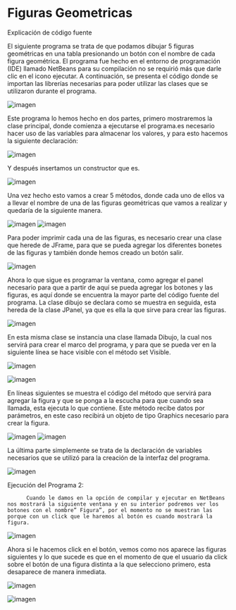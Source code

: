 # Figuras Geometricas

Explicación de código fuente

El siguiente programa se trata de que podamos dibujar 5 figuras geométricas en una tabla presionando un botón con el nombre de cada figura geométrica.  El programa fue hecho en el entorno de programación (IDE) llamado NetBeans para su compilación no se requirió más que darle clic en el icono ejecutar.
A continuación, se presenta el código donde se importan las librerías necesarias para poder utilizar las clases que se utilizaron durante el programa. 

![imagen](https://user-images.githubusercontent.com/71055467/109018753-ffd3eb00-767d-11eb-9bb0-5341f8c5fda3.png)

Este programa lo hemos hecho en dos partes, primero mostraremos la clase principal, donde comienza a ejecutarse el programa.es necesario hacer uso de las variables para almacenar los valores, y para esto hacemos la siguiente declaración:

![imagen](https://user-images.githubusercontent.com/71055467/109018781-05c9cc00-767e-11eb-8b80-180ed6991718.png)

Y después insertamos un constructor que es.

![imagen](https://user-images.githubusercontent.com/71055467/109018811-0bbfad00-767e-11eb-8108-5c5525c86d74.png)

Una vez hecho esto vamos a crear 5 métodos, donde cada uno de ellos va a llevar el nombre de una de las figuras geométricas que vamos a realizar y quedaría de la siguiente manera.

![imagen](https://user-images.githubusercontent.com/71055467/109018854-11b58e00-767e-11eb-841f-2e434928d1ba.png)
![imagen](https://user-images.githubusercontent.com/71055467/109018878-167a4200-767e-11eb-988e-1732e5a0d55f.png)

Para poder imprimir cada una de las figuras, es necesario crear una clase que herede de JFrame, para que se pueda agregar los diferentes bonetes de las figuras y también donde hemos creado un botón salir.

![imagen](https://user-images.githubusercontent.com/71055467/109018914-22660400-767e-11eb-91f5-ff72bc3418a4.png)

Ahora lo que sigue es programar la ventana, como agregar el panel necesario para que a partir de aquí se pueda agregar los botones y las figuras, es aquí donde se encuentra la mayor parte del código fuente del programa.
La clase dibujo se declara como se muestra en seguida, esta hereda de la clase JPanel, ya que es ella la que sirve para crear las figuras.

![imagen](https://user-images.githubusercontent.com/71055467/109018978-2f82f300-767e-11eb-8203-9fb86e804819.png)

En esta misma clase se instancia una clase llamada Dibujo, la cual nos servirá para crear el marco del programa, y para que se pueda ver en la siguiente línea se hace visible con el método set Visible.

![imagen](https://user-images.githubusercontent.com/71055467/109019000-3578d400-767e-11eb-92c2-74a7b494d4c5.png)

![imagen](https://user-images.githubusercontent.com/71055467/109019017-390c5b00-767e-11eb-9d82-1415b8691274.png)

En líneas siguientes se muestra el código del método que servirá para agregar la figura y que se ponga a la escucha para que cuando sea llamada, esta ejecuta lo que contiene.
Este método recibe datos por parámetros, en este caso recibirá un objeto de tipo Graphics necesario para crear la figura.

![imagen](https://user-images.githubusercontent.com/71055467/109019059-41fd2c80-767e-11eb-9730-dab069ddd210.png)
![imagen](https://user-images.githubusercontent.com/71055467/109019079-4590b380-767e-11eb-80d6-a47f9c97b322.png)

La última parte simplemente se trata de la declaración de variables necesarios que se utilizó para la creación de la interfaz del programa.

![imagen](https://user-images.githubusercontent.com/71055467/109019103-4cb7c180-767e-11eb-831a-d594712b4f6a.png)


Ejecución del Programa 2:


          Cuando le damos en la opción de compilar y ejecutar en NetBeans nos mostrará la siguiente ventana y en su interior podremos ver los botones con el nombre” Figura”, por el momento no se muestran las porque con un click que le haremos al botón es cuando mostrará la figura.

![imagen](https://user-images.githubusercontent.com/71055467/109019162-5a6d4700-767e-11eb-8fc6-f95330835e90.png)

Ahora si le hacemos click en el botón, vemos como nos aparece las figuras siguientes y lo que sucede es que en el momento de que el usuario da click sobre el botón de una figura distinta a la que selecciono primero, esta desaparece de manera inmediata.

![imagen](https://user-images.githubusercontent.com/71055467/109019181-60632800-767e-11eb-93b8-c47f8d1f32cb.png)

![imagen](https://user-images.githubusercontent.com/71055467/109019196-635e1880-767e-11eb-9cb7-afda714df5f6.png)

